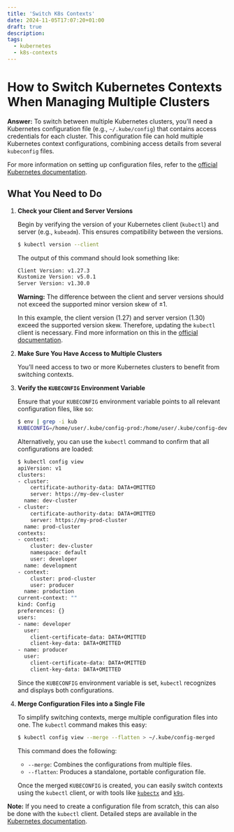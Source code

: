 ```yaml
---
title: 'Switch K8s Contexts'
date: 2024-11-05T17:07:20+01:00
draft: true
description:
tags:
  - kubernetes
  - k8s-contexts
---
```


# How to Switch Kubernetes Contexts When Managing Multiple Clusters

**Answer:** To switch between multiple Kubernetes clusters, you’ll need a Kubernetes configuration file (e.g., `~/.kube/config`) that contains access credentials for each cluster. This configuration file can hold multiple Kubernetes context configurations, combining access details from several `kubeconfig` files.

For more information on setting up configuration files, refer to the [official Kubernetes documentation](https://kubernetes.io/docs/concepts/configuration/organize-cluster-access-kubeconfig/).

## What You Need to Do

1. **Check your Client and Server Versions**

   Begin by verifying the version of your Kubernetes client (`kubectl`) and server (e.g., `kubeadm`). This ensures compatibility between the versions.

   ```bash
   $ kubectl version --client
   ```

   The output of this command should look something like:

   ```bash
   Client Version: v1.27.3
   Kustomize Version: v5.0.1
   Server Version: v1.30.0
   ```

   **Warning:** The difference between the client and server versions should not exceed the supported minor version skew of ±1. 

   In this example, the client version (1.27) and server version (1.30) exceed the supported version skew. Therefore, updating the `kubectl` client is necessary. Find more information on this in the [official documentation](https://kubernetes.io/docs/tasks/tools/install-kubectl-linux/).

2. **Make Sure You Have Access to Multiple Clusters**

   You’ll need access to two or more Kubernetes clusters to benefit from switching contexts.

3. **Verify the `KUBECONFIG` Environment Variable**

   Ensure that your `KUBECONFIG` environment variable points to all relevant configuration files, like so:

   ```bash
   $ env | grep -i kub
   KUBECONFIG=/home/user/.kube/config-prod:/home/user/.kube/config-dev
   ```

   Alternatively, you can use the `kubectl` command to confirm that all configurations are loaded:

   ```bash
   $ kubectl config view
   apiVersion: v1
   clusters:
   - cluster:
       certificate-authority-data: DATA+OMITTED
       server: https://my-dev-cluster
     name: dev-cluster
   - cluster:
       certificate-authority-data: DATA+OMITTED
       server: https://my-prod-cluster
     name: prod-cluster
   contexts:
   - context:
       cluster: dev-cluster
       namespace: default
       user: developer
     name: development
   - context:
       cluster: prod-cluster
       user: producer
     name: production
   current-context: ""
   kind: Config
   preferences: {}
   users:
   - name: developer
     user:
       client-certificate-data: DATA+OMITTED
       client-key-data: DATA+OMITTED
   - name: producer
     user:
       client-certificate-data: DATA+OMITTED
       client-key-data: DATA+OMITTED
   ```

   Since the `KUBECONFIG` environment variable is set, `kubectl` recognizes and displays both configurations.

4. **Merge Configuration Files into a Single File**

   To simplify switching contexts, merge multiple configuration files into one. The `kubectl` command makes this easy:

   ```bash
   $ kubectl config view --merge --flatten > ~/.kube/config-merged
   ```

   This command does the following:
   - `--merge`: Combines the configurations from multiple files.
   - `--flatten`: Produces a standalone, portable configuration file.

   Once the merged `KUBECONFIG` is created, you can easily switch contexts using the `kubectl` client, or with tools like [`kubectx`](https://github.com/ahmetb/kubectx) and [`k9s`](https://k9scli.io).

**Note:** If you need to create a configuration file from scratch, this can also be done with the `kubectl` client. Detailed steps are available in the [Kubernetes documentation](https://kubernetes.io/docs/tasks/access-application-cluster/configure-access-multiple-clusters/).
